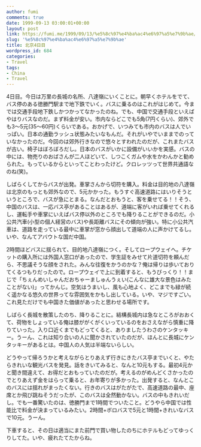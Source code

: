 ```yaml
---
author: fumi
comments: true
date: 1999-09-13 03:00:01+00:00
layout: post
link: https://fumi.me/1999/09/13/%e5%8c%97%e4%ba%ac4%e6%97%a5%e7%9b%ae/
slug: '%e5%8c%97%e4%ba%ac4%e6%97%a5%e7%9b%ae'
title: 北京4日目
wordpress_id: 684
categories:
- Travel
tags:
- China
- Travel
---
```


4日目。今日は万里の長城の名所、八達嶺にいくことに。朝早くホテルをでて、バス停のある徳勝門駅まで地下鉄でいく。バスに乗るのはこれがはじめて。今までは交通手段地下鉄しかつかってなかったのね。でも、中国で交通手段といえばやはりバスなのだ。まず料金が安い。市内ならどこでも5角(7円くらい)、郊外でも3〜5元(35〜60円)くらいである。おかげで、いつみても市内のバスは人でいっぱい。日本の通勤ラッシュ状態みたいなもんだ。それがいやでいままでのっていなかったのだ。今回のは郊外行きなので悠々とすわれたのだが、これまたバスが古い。椅子はぼろぼろだし。日本のバスがいかに設備がいいかを実感。バスの中には、物売りのおばさんが二人ほどいて、しつこくガムや水をかわんかと勧められた。もっているからといってことわったけど。クロレッツって世界共通語なのね(笑)。




しばらくしてからバスが出発。車掌さんから切符を購入。料金は目的地の八達嶺は北京のもっとも郊外なので、5元かかった。もうすぐ高速道路にはいりそうというところで、バスが急にとまる。なんだとおもうと、客を乗せてる！！そう、中国のバスは、一応バス亭があることはあるが、道端に客がいれば乗せてくれるし、運転手や車掌にいえばバス停以外のところでも降りることができるのだ。小公共汽車(小型の個人経営のバス)や長距離バスにその傾向が強い。特に小公共汽車は、道路を走っている最中に車掌が窓から顔出して道端の人に声かけてるし。いや、なんてアバウトな国だ中国。




2時間ほどバスに揺られて、目的地八達嶺につく。そしてロープウェイへ。チケットの購入所には外国人窓口があったので、学生証をみせて片道切符を頼んだら、不思議そうな顔をされた。みんな往復をかうのかな？俺は帰りは歩いておりてくるつもりだったので。ロープウェイで上に到着すると、もうびっくり！！まじで「ちぇんめいしゃんだおちゃーましゅんうぇい(こんなに雄大な景色はみたことがない)」ってかんじ。空気はうまいし、風も心地よく、どこまでも緑が続く遥かなる悠久の世界ってな雰囲気をかもし出している。いや、マジですごい。これ見ただけでも中国きた価値があったと思わせる場所です。




しばらく長城を散策したのち、降りることに。結構長城内は急なところがおおくて、荷物をしょっている俺は膝ががくがくいっているのをおさえながら慎重に降りていった。入り口近くまでもどってくると、ありましたうわさのケンタッキー。うーん、これは知り合いの人に聞かされていたのだが、ほんとに長城にケンタッキーがあるとは。中国人の人気は半端ないらしい。




どうやって帰ろうかと考えながらとりあえず行きにきたバス亭までいくと、やたらきれいな観光バスを発見。話をきいてみると、なんと10元もする。最初4元かと聞き間違えて、お得だとおもっていたのだが。考えるのがめんどくさかったのでとりあえず金をはらって乗ると、お年寄りが多かった。出発すると、なんとこのバスには揺れがまったくない。行きのバスはがたがたで、高速道路の最中、座席とか飛び跳ねそうだったが、このバスは全然動かない。バスの中もきれいだし。でも一番驚いたのは、徳勝門まで1時間でついたこと。どうやら中国では性能比で料金が決まっているみたい。2時間+ボロバスで5元と1時間+きれいなバスで10元。うーん。




下車すると、その日は適当にまた前門で買い物したのちにホテルもどってゆっくりしてた。いや、疲れたてたからね。

